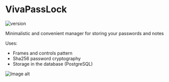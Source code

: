# VivaPassLock
![version](https://img.shields.io/badge/version-1.0-blue)

Minimalistic and convenient manager for storing your passwords and notes

Uses: 
- Frames and controls pattern 
- Sha256 password cryptography
- Storage in the database (PostgreSQL)


![Image alt](https://i.imgur.com/zpulAHF.jpg)
